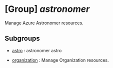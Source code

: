# [Group] _astronomer_

Manage Azure Astronomer resources.

## Subgroups

- [astro](/Commands/astronomer/astro/readme.md)
: astronomer astro

- [organization](/Commands/astronomer/organization/readme.md)
: Manage Organization resources.
